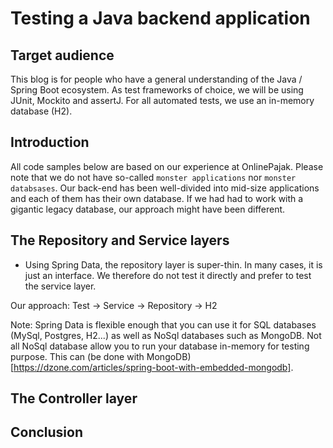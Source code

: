 # Testing a Java backend application

## Target audience
This blog is for people who have a general understanding of the Java / Spring Boot ecosystem. As test frameworks of choice, we will be using JUnit, Mockito and assertJ. For all automated tests, we use an in-memory database (H2).

## Introduction
All code samples below are based on our experience at OnlinePajak. Please note that we do not have so-called `monster applications` nor `monster databsases`. Our back-end has been well-divided into mid-size applications and each of them has their own database.
If we had had to work with a gigantic legacy database, our approach might have been different.

## The Repository and Service layers
* Using Spring Data, the repository layer is super-thin. In many cases, it is just an interface. 
We therefore do not test it directly and prefer to test the service layer.

Our approach:
Test -> Service -> Repository -> H2 

Note: Spring Data is flexible enough that you can use it for SQL databases (MySql, Postgres, H2...) as well as NoSql databases such as MongoDB. Not all NoSql database allow you to run your database in-memory for testing purpose. This can (be done with MongoDB)[https://dzone.com/articles/spring-boot-with-embedded-mongodb]. 

## The Controller layer

## Conclusion


